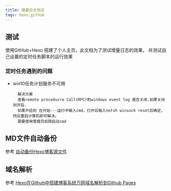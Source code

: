 ```yaml
---
title: 增量日志测试
tags: hexo,github
---
```


## 测试 ##
使用GitHub+Hexo 搭建了个人主页，此文档为了测试增量日志的效果。
并测试自己设置的定时任务脚本的运行效果

### 定时任务遇到的问题 ###

- win10任务计划服务不可用
 
		解决方案
		查看remote proceducre Call(RPC)和windows event log 是否关闭.如果关闭则开启.
		如果开启则 在开始---运行中输入cmd，打开后输入netsh winsock reset后确定，然后重启计算机即可解决。
		需要使用管理员权限启动cmd


## MD文件自动备份 ##

参考 [自动备份Hexo博客源文件](http://zhujiegao.com/2015/12/06/automatic-backup/)

## 域名解析 ##

参考 [Hexo在Github中搭建博客系统万网域名解析到Github Pages ](http://blog.csdn.net/chwshuang/article/details/52350589)

